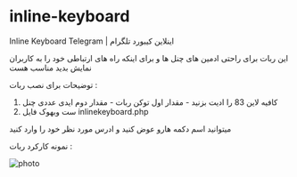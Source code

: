 # inline-keyboard
Inline Keyboard Telegram | اینلاین کیبورد تلگرام

این ربات برای راحتی ادمین های چنل ها و برای اینکه راه های ارتباطی خود را به کاربران نمایش بدید مناسب هست

توضیحات برای نصب ربات :
1) کافیه لاین 83 را ادیت بزنید - مقدار اول توکن ربات - مقدار دوم ایدی عددی چنل
2) ست وبهوک فایل inlinekeyboard.php

میتوانید اسم دکمه هارو عوض کنید و ادرس مورد نظر خود را وارد کنید

نمونه کارکرد ربات :

![photo](https://user-images.githubusercontent.com/96908847/147971687-f62424f6-eb3a-434d-ad5d-f4030eb11575.jpg)

